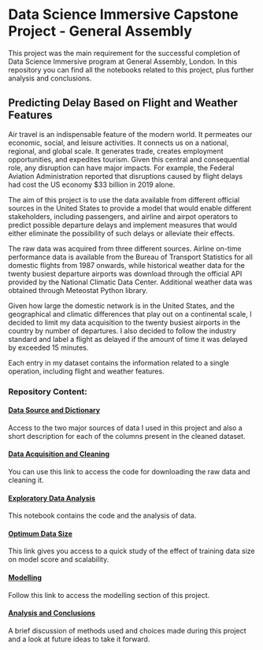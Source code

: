 # Data Science Immersive Capstone Project - General Assembly
This project was the main requirement for the successful completion of Data Science Immersive program at General Assembly, London. In this repository you can find all the notebooks related to this project, plus further analysis and conclusions.

## Predicting Delay Based on Flight and Weather Features
Air travel is an indispensable feature of the modern world. It permeates our economic, social, and leisure activities. It connects us on a national, regional, and global scale. It generates trade, creates employment opportunities, and expedites tourism. Given this central and consequential role, any disruption can have major impacts. For example, the Federal Aviation Administration reported that disruptions caused by flight delays had cost the US economy $33 billion in 2019 alone.

The aim of this project is to use the data available from different official sources in the United States to provide a model that would enable different stakeholders, including passengers, and airline and airpot operators to predict possible departure delays and implement measures that would either eliminate the possibility of such delays or alleviate their effects.

The raw data was acquired from three different sources. Airline on-time performance data is available from the Bureau of Transport Statistics for all domestic flights from 1987 onwards, while historical weather data for the twenty busiest departure airports was download through the official API provided by the National Climatic Data Center. Additional weather data was obtained through Meteostat Python library.

Given how large the domestic network is in the United States, and the geographical and climatic differences that play out on a continental scale, I decided to limit my data acquisition to the twenty busiest airports in the country by number of departures. I also decided to follow the industry standard and label a flight as delayed if the amount of time it was delayed by exceeded 15 minutes.

Each entry in my dataset contains the information related to a single operation, including flight and weather features.

### Repository Content:

#### **[Data Source and Dictionary](./data-source-and-dictionary)**

Access to the two major sources of data I used in this project and also a short description for each of the columns present in the cleaned dataset.

#### **[Data Acquisition and Cleaning](data-acquisition-cleaning.ipynb)**

You can use this link to access the code for downloading the raw data and cleaning it.

#### **[Exploratory Data Analysis](exploratory-data-analysis.ipynb)**

This notebook contains the code and the analysis of data.

#### **[Optimum Data Size](optimum-data-size.ipynb)**

This link gives you access to a quick study of the effect of training data size on model score and scalability.

#### **[Modelling](modelling.ipynb)**

Follow this link to access the modelling section of this project.

#### **[Analysis and Conclusions](./analysis-and-conclusions)**

A brief discussion of methods used and choices made during this project and a look at future ideas to take it forward.
